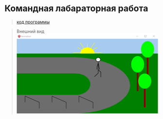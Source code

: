 # **Командная лабараторная работа**

>[код программы](https://github.com/protasenya02/laba4-2/blob/master/Laba5.pas)

>Внешний вид
![alt text](Screen.png)
